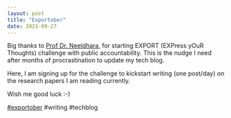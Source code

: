 ```yaml
---
layout: post
title: "Exportober"
date: 2021-09-27
---
```


Big thanks to [Prof Dr. Neeldhara](https://twitter.com/neeldhara), for starting EXPORT (EXPress yOuR Thoughts) challenge with public accountability. This is the nudge I need after months of procrastination to update my tech blog.<br/>

Here, I am signing up for the challenge to kickstart writing (one post/day) on the research papers I am reading currently.<br/>

Wish me good luck :-) <br/>

[#exportober](https://neeldhara.blog/exportober) #writing #techblog
